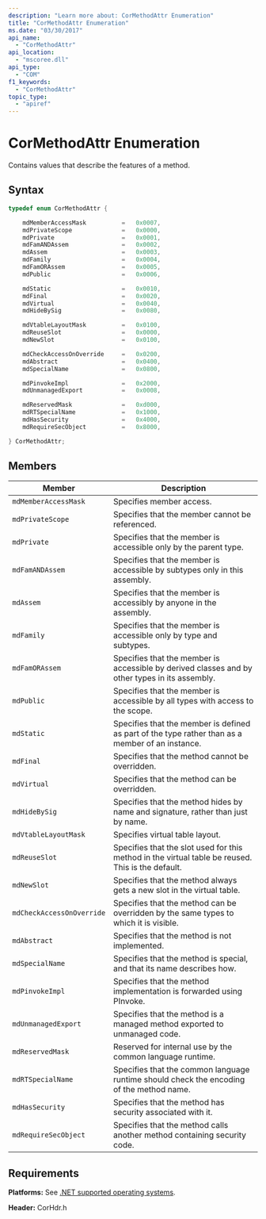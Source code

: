 ```yaml
---
description: "Learn more about: CorMethodAttr Enumeration"
title: "CorMethodAttr Enumeration"
ms.date: "03/30/2017"
api_name:
  - "CorMethodAttr"
api_location:
  - "mscoree.dll"
api_type:
  - "COM"
f1_keywords:
  - "CorMethodAttr"
topic_type:
  - "apiref"
---
```

# CorMethodAttr Enumeration

Contains values that describe the features of a method.

## Syntax

```cpp
typedef enum CorMethodAttr {

    mdMemberAccessMask          =   0x0007,
    mdPrivateScope              =   0x0000,
    mdPrivate                   =   0x0001,
    mdFamANDAssem               =   0x0002,
    mdAssem                     =   0x0003,
    mdFamily                    =   0x0004,
    mdFamORAssem                =   0x0005,
    mdPublic                    =   0x0006,

    mdStatic                    =   0x0010,
    mdFinal                     =   0x0020,
    mdVirtual                   =   0x0040,
    mdHideBySig                 =   0x0080,

    mdVtableLayoutMask          =   0x0100,
    mdReuseSlot                 =   0x0000,
    mdNewSlot                   =   0x0100,

    mdCheckAccessOnOverride     =   0x0200,
    mdAbstract                  =   0x0400,
    mdSpecialName               =   0x0800,

    mdPinvokeImpl               =   0x2000,
    mdUnmanagedExport           =   0x0008,

    mdReservedMask              =   0xd000,
    mdRTSpecialName             =   0x1000,
    mdHasSecurity               =   0x4000,
    mdRequireSecObject          =   0x8000,

} CorMethodAttr;
```

## Members

|Member|Description|
|------------|-----------------|
|`mdMemberAccessMask`|Specifies member access.|
|`mdPrivateScope`|Specifies that the member cannot be referenced.|
|`mdPrivate`|Specifies that the member is accessible only by the parent type.|
|`mdFamANDAssem`|Specifies that the member is accessible by subtypes only in this assembly.|
|`mdAssem`|Specifies that the member is accessibly by anyone in the assembly.|
|`mdFamily`|Specifies that the member is accessible only by type and subtypes.|
|`mdFamORAssem`|Specifies that the member is accessible by derived classes and by other types in its assembly.|
|`mdPublic`|Specifies that the member is accessible by all types with access to the scope.|
|`mdStatic`|Specifies that the member is defined as part of the type rather than as a member of an instance.|
|`mdFinal`|Specifies that the method cannot be overridden.|
|`mdVirtual`|Specifies that the method can be overridden.|
|`mdHideBySig`|Specifies that the method hides by name and signature, rather than just by name.|
|`mdVtableLayoutMask`|Specifies virtual table layout.|
|`mdReuseSlot`|Specifies that the slot used for this method in the virtual table be reused. This is the default.|
|`mdNewSlot`|Specifies that the method always gets a new slot in the virtual table.|
|`mdCheckAccessOnOverride`|Specifies that the method can be overridden by the same types to which it is visible.|
|`mdAbstract`|Specifies that the method is not implemented.|
|`mdSpecialName`|Specifies that the method is special, and that its name describes how.|
|`mdPinvokeImpl`|Specifies that the method implementation is forwarded using PInvoke.|
|`mdUnmanagedExport`|Specifies that the method is a managed method exported to unmanaged code.|
|`mdReservedMask`|Reserved for internal use by the common language runtime.|
|`mdRTSpecialName`|Specifies that the common language runtime should check the encoding of the method name.|
|`mdHasSecurity`|Specifies that the method has security associated with it.|
|`mdRequireSecObject`|Specifies that the method calls another method containing security code.|

## Requirements

 **Platforms:** See [.NET supported operating systems](https://github.com/dotnet/core/blob/main/os-lifecycle-policy.md).

 **Header:** CorHdr.h
